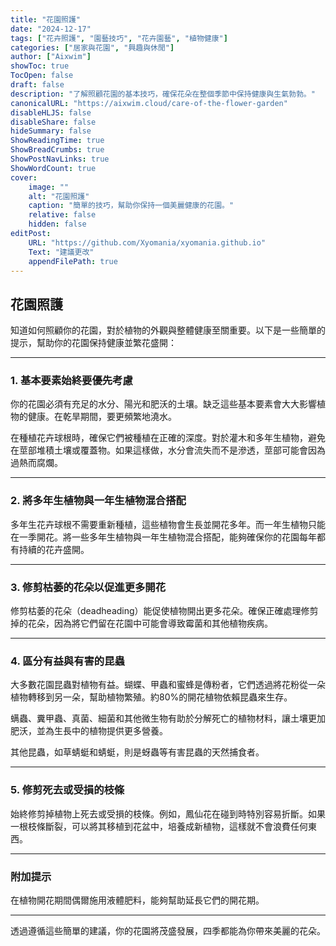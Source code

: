 ```yaml
---
title: "花園照護"
date: "2024-12-17"
tags: ["花卉照護", "園藝技巧", "花卉園藝", "植物健康"]
categories: ["居家與花園", "興趣與休閒"]
author: ["Aixwim"]
showToc: true
TocOpen: false
draft: false
description: "了解照顧花園的基本技巧，確保花朵在整個季節中保持健康與生氣勃勃。"
canonicalURL: "https://aixwim.cloud/care-of-the-flower-garden"
disableHLJS: false
disableShare: false
hideSummary: false
ShowReadingTime: true
ShowBreadCrumbs: true
ShowPostNavLinks: true
ShowWordCount: true
cover:
    image: ""
    alt: "花園照護"
    caption: "簡單的技巧，幫助你保持一個美麗健康的花園。"
    relative: false
    hidden: false
editPost:
    URL: "https://github.com/Xyomania/xyomania.github.io"
    Text: "建議更改"
    appendFilePath: true
---
```


## 花園照護

知道如何照顧你的花園，對於植物的外觀與整體健康至關重要。以下是一些簡單的提示，幫助你的花園保持健康並繁花盛開：

---

### 1. **基本要素始終要優先考慮**

你的花園必須有充足的水分、陽光和肥沃的土壤。缺乏這些基本要素會大大影響植物的健康。在乾旱期間，要更頻繁地澆水。

在種植花卉球根時，確保它們被種植在正確的深度。對於灌木和多年生植物，避免在莖部堆積土壤或覆蓋物。如果這樣做，水分會流失而不是滲透，莖部可能會因為過熱而腐爛。

---

### 2. **將多年生植物與一年生植物混合搭配**

多年生花卉球根不需要重新種植，這些植物會生長並開花多年。而一年生植物只能在一季開花。將一些多年生植物與一年生植物混合搭配，能夠確保你的花園每年都有持續的花卉盛開。

---

### 3. **修剪枯萎的花朵以促進更多開花**

修剪枯萎的花朵（deadheading）能促使植物開出更多花朵。確保正確處理修剪掉的花朵，因為將它們留在花園中可能會導致霉菌和其他植物疾病。

---

### 4. **區分有益與有害的昆蟲**

大多數花園昆蟲對植物有益。蝴蝶、甲蟲和蜜蜂是傳粉者，它們透過將花粉從一朵植物轉移到另一朵，幫助植物繁殖。約80%的開花植物依賴昆蟲來生存。

螨蟲、糞甲蟲、真菌、細菌和其他微生物有助於分解死亡的植物材料，讓土壤更加肥沃，並為生長中的植物提供更多營養。

其他昆蟲，如草蜻蜓和蜻蜓，則是蚜蟲等有害昆蟲的天然捕食者。

---

### 5. **修剪死去或受損的枝條**

始終修剪掉植物上死去或受損的枝條。例如，鳳仙花在碰到時特別容易折斷。如果一根枝條斷裂，可以將其移植到花盆中，培養成新植物，這樣就不會浪費任何東西。

---

### 附加提示

在植物開花期間偶爾施用液體肥料，能夠幫助延長它們的開花期。

---

透過遵循這些簡單的建議，你的花園將茂盛發展，四季都能為你帶來美麗的花朵。
